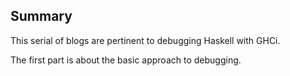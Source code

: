 ## Summary

This serial of blogs are pertinent to debugging Haskell with GHCi.

The first part is about the basic approach to debugging.